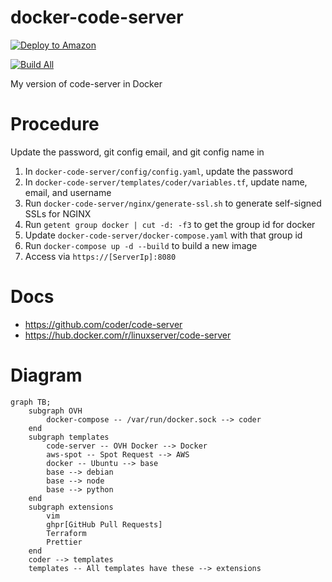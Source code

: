 # docker-code-server
[![Deploy to Amazon](https://github.com/hxrsmurf/docker-code-server/actions/workflows/aws.yaml/badge.svg)](https://github.com/hxrsmurf/docker-code-server/actions/workflows/aws.yaml)

[![Build All](https://github.com/hxrsmurf/docker-code-server/actions/workflows/build-all.yml/badge.svg)](https://github.com/hxrsmurf/docker-code-server/actions/workflows/build-all.yml)

My version of code-server in Docker

# Procedure

Update the password, git config email, and git config name in
1. In `docker-code-server/config/config.yaml`, update the password
2. In `docker-code-server/templates/coder/variables.tf`, update name, email, and username
3. Run `docker-code-server/nginx/generate-ssl.sh` to generate self-signed SSLs for NGINX
4. Run `getent group docker | cut -d: -f3` to get the group id for docker
5. Update `docker-code-server/docker-compose.yaml` with that group id
6. Run `docker-compose up -d --build` to build a new image
7. Access via `https://[ServerIp]:8080`

# Docs
- https://github.com/coder/code-server
- https://hub.docker.com/r/linuxserver/code-server

# Diagram
```mermaid
graph TB;
    subgraph OVH
        docker-compose -- /var/run/docker.sock --> coder
    end
    subgraph templates
        code-server -- OVH Docker --> Docker
        aws-spot -- Spot Request --> AWS
        docker -- Ubuntu --> base
        base --> debian
        base --> node
        base --> python
    end
    subgraph extensions
        vim
        ghpr[GitHub Pull Requests]
        Terraform
        Prettier
    end
    coder --> templates
    templates -- All templates have these --> extensions
```
